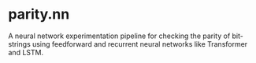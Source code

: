 # parity.nn
 A neural network experimentation pipeline for checking the parity of bit-strings using feedforward and recurrent neural networks like Transformer and LSTM.

